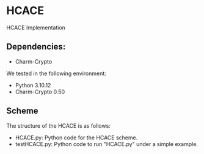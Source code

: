 # HCACE
HCACE Implementation

## Dependencies:
* Charm-Crypto

We tested in the following environment:
* Python 3.10.12
* Charm-Crypto 0.50

## Scheme
The structure of the HCACE is as follows:
* HCACE.py: Python code for the HCACE scheme.
* testHCACE.py: Python code to run "HCACE.py" under a simple example.

